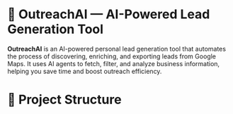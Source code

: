 # 🚀 OutreachAI — AI-Powered Lead Generation Tool

**OutreachAI** is an AI-powered personal lead generation tool that automates the process of discovering, enriching, and exporting leads from Google Maps. It uses AI agents to fetch, filter, and analyze business information, helping you save time and boost outreach efficiency.
# 📂 Project Structure

